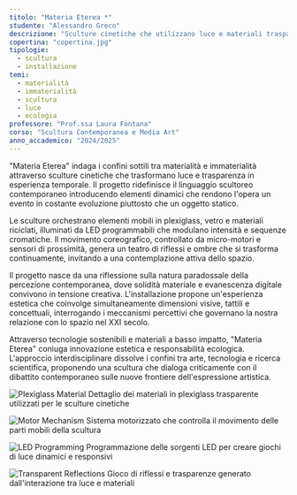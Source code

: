 ```yaml
---
titolo: "Materia Eterea *"
studente: "Alessandro Greco"
descrizione: "Sculture cinetiche che utilizzano luce e materiali trasparenti per creare effetti eterei e mutevoli."
copertina: "copertina.jpg"
tipologie:
  - scultura
  - installazione
temi:
  - materialità
  - immaterialità
  - scultura
  - luce
  - ecologia
professore: "Prof.ssa Laura Fontana"
corso: "Scultura Contemporanea e Media Art"
anno_accademico: "2024/2025"
---
```



"Materia Eterea" indaga i confini sottili tra materialità e immaterialità attraverso sculture cinetiche che trasformano luce e trasparenza in esperienza temporale. Il progetto ridefinisce il linguaggio scultoreo contemporaneo introducendo elementi dinamici che rendono l'opera un evento in costante evoluzione piuttosto che un oggetto statico.

Le sculture orchestrano elementi mobili in plexiglass, vetro e materiali riciclati, illuminati da LED programmabili che modulano intensità e sequenze cromatiche. Il movimento coreografico, controllato da micro-motori e sensori di prossimità, genera un teatro di riflessi e ombre che si trasforma continuamente, invitando a una contemplazione attiva dello spazio.

Il progetto nasce da una riflessione sulla natura paradossale della percezione contemporanea, dove solidità materiale e evanescenza digitale convivono in tensione creativa. L'installazione propone un'esperienza estetica che coinvolge simultaneamente dimensioni visive, tattili e concettuali, interrogando i meccanismi percettivi che governano la nostra relazione con lo spazio nel XXI secolo.

Attraverso tecnologie sostenibili e materiali a basso impatto, "Materia Eterea" coniuga innovazione estetica e responsabilità ecologica. L'approccio interdisciplinare dissolve i confini tra arte, tecnologia e ricerca scientifica, proponendo una scultura che dialoga criticamente con il dibattito contemporaneo sulle nuove frontiere dell'espressione artistica.


![Plexiglass Material](img-1.jpg)
Dettaglio dei materiali in plexiglass trasparente utilizzati per le sculture cinetiche

![Motor Mechanism](img-2.jpg)
Sistema motorizzato che controlla il movimento delle parti mobili della scultura

![LED Programming](img-3.jpg)
Programmazione delle sorgenti LED per creare giochi di luce dinamici e responsivi

![Transparent Reflections](img-4.jpg)
Gioco di riflessi e trasparenze generato dall'interazione tra luce e materiali
